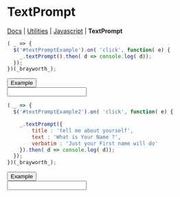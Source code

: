 # TextPrompt

[Docs](.) | [Utilities](utilities) | [Javascript](utilities_javascript) | **TextPrompt**

```javascript
( _ => {
  $('#textPromptExample').on( 'click', function( e) {
    _.textPrompt().then( d => console.log( d));
  });
})(_brayworth_);
```

<div class="input-group">
  <div class="input-group-prepend">
    <button id="textPromptExample" class="btn btn-primary">Example</button>
  </div>

  <input type="text" class="form-control" readonly id="textPromptResult" />
</div>

<script>
( _ => {
  $('#textPromptExample').on( 'click', function( e) {
    _.textPrompt().then( d => $('#textPromptResult').val( d));

  });

})(_brayworth_);
</script>

```javascript
( _ => {
  $('#textPromptExample2').on( 'click', function( e) {

    _.textPrompt({
        title : 'tell me about yourself',
        text : 'What is Your Name ?',
        verbatim : 'Just your First name will do'
    }).then( d => console.log( d));
  });
})(_brayworth_);
```

<div class="input-group">
  <div class="input-group-prepend">
    <button id="textPromptExample2" class="btn btn-primary">Example</button>
  </div>

  <input type="text" class="form-control" readonly id="textPromptResult2" />
</div>

<script>
( _ => {
  $('#textPromptExample2').on( 'click', function( e) {
    _.textPrompt({
        title : 'tell me about yourself',
        text : 'What is Your Name?',
        verbatim : 'Just your First name will do'
    }).then( d => $('#textPromptResult2').val( d));
  });
})(_brayworth_);
</script>
